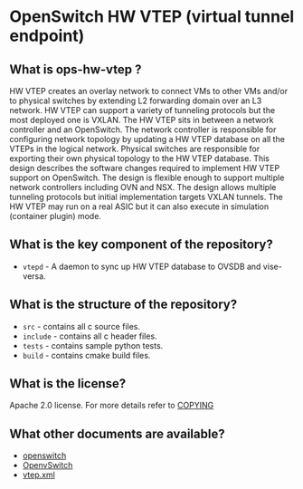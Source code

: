 OpenSwitch HW VTEP (virtual tunnel endpoint)
============================================

What is ops-hw-vtep ?
---------------------
HW VTEP creates an overlay network to connect VMs to other VMs and/or to
physical switches by extending L2 forwarding domain over an L3 network.
HW VTEP can support a variety of tunneling protocols but the most deployed one
is VXLAN. The HW VTEP sits in between a network controller and an OpenSwitch.
The network controller is responsible for configuring network topology by
updating a HW VTEP database on all the VTEPs in the logical network.
Physical switches are responsible for exporting their own physical topology to
the HW VTEP database. This design describes the software changes required
to implement HW VTEP support on OpenSwitch. The design is flexible enough to
support multiple network controllers including OVN and NSX.
The design allows multiple tunneling protocols but initial implementation
targets VXLAN tunnels.
The HW VTEP may run on a real ASIC but it can also execute in simulation
(container plugin) mode.

What is the key component of the repository?
--------------------------------------------
* `vtepd` - A daemon to sync up HW VTEP database to OVSDB and vise-versa.


What is the structure of the repository?
----------------------------------------
* `src` - contains all c source files.
* `include` - contains all c header files.
* `tests` - contains sample python tests.
* `build` - contains cmake build files.

What is the license?
--------------------
Apache 2.0 license. For more details refer to [COPYING](http://www.apache.org/licenses/LICENSE-2.0)

What other documents are available?
-----------------------------------
* [openswitch](http://www.openswitch.net/)
* [OpenvSwitch](http://www.openvswitch.org/)
* [vtep.xml](https://github.com/openvswitch/ovs/blob/master/vtep/vtep.xml)
